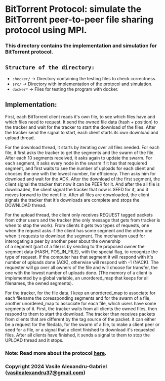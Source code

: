 # BitTorrent Protocol: simulate the BitTorrent peer-to-peer file sharing protocol using MPI.

### This directory contains the implementation and simulation for BitTorrent protocol.

## `Structure of the directory:`
  * `checker/` -> Directory containing the testing files to check correctness.
  * `src/` -> Directory with implementation of the protocol and simulation.
  * `docker*` -> Files for testing the program with docker.
    
## Implementation:

First, each BitTorrent client reads it's own file, to see which files have and which
files need to request. It send the owned file data (hash + position) to the tracker
and wait for the tracker to start the download of the files. After the tracker
send the signal to start, each client starts its own download and upload thread.

For the download thread, it starts by iterating over all files needed. For each file,
it first asks the tracker to get the segments and the swarm of the file. After each
10 segments received, it asks again to update the swarm. For each segment, it asks
every node in the swarm if it has that requiered segment, and first waits to see
the number of uploads for each client and chooses the one with the lowest number, for
efficiency. Then asks him for download and wait for the ACK. After the download of the
first segment, the client signal the tracker that now it can be PEER for it. And after
the all file is downloaded, the client signal the tracker that now is SEED for it, and
it moves forward to the next file. After all files are downloaded, the client signals
the tracker that it's downloads are complete and stops the DOWNLOAD thread.

For the upload thread, the client only receives REQUEST tagged packets from other users
and the tracker (the only message that gets from tracker is when to stop the work). From
clients it gets two types of requests, one when the request asks if the client has some
segment and the other one when it requests to download the segment.
The mechanism used for interogating a peer by another peer about the ownership   
of a segment (part of a file) is by sending to the proposed owner the segment data
{HASH, POS_IN_FILE}, with the special flag, to recognize the type of request. If
the computer has that segment it will respond with it's number of uploads done (ACK),
otherwise will respond with -1 (NACK). The requester will go over all owners of the file
and will choose for transfer, the one with the lowest number of uploads done. (The memory
of a client is implemented by a global variable, an unordered_map that keeps for all
filenames, the owned segments).

For the tracker, for the file data, I keep an unordered_map to associate for each
filename the coressponding segments and for the swarm of a file, another unordered_map
to associate for each file, which users have some segments of it. First, the tracker
waits from all clients the owned files, then respond to them to start the download.
The tracker than receives packets from clients that are different by the tag source
of the packet. It can either be a request for the filedata, for the swarm of a file,
to make a client peer or seed for a file, or a signal that a client finished to download
it's requested files. After all clients have finished, it sends a signal to them to stop
the UPLOAD thread and it stops.

### Note: Read more about the protocol [here](https://en.wikipedia.org/wiki/BitTorrent).

### Copyright 2024 Vasile Alexandru-Gabriel (vasilealexandru37@gmail.com)